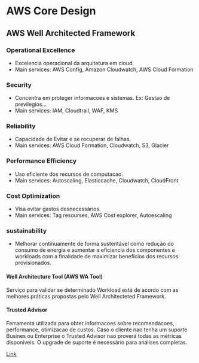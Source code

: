 # AWS Core Design

## AWS Well Architected Framework

### Operational Excellence

- Excelencia operacional da arquitetura em cloud.
- Main services: AWS Config, Amazon Cloudwatch, AWS Cloud Formation

### Security

- Concentra em proteger informacoes e sistemas. Ex: Gestao de previlegios...
- Main services: IAM, Cloudtrail, WAF, KMS

### Reliability
- Capacidade de Evitar e se recuperar de falhas.
- Main services: AWS Cloud Formation, Cloudwatch, S3, Glacier

### Performance Efficiency

- Uso eficiente dos recursos de computacao.
- Main services: Autoscaling, Elasticcache, Cloudwatch, CloudFront

### Cost Optimization

- Visa evitar gastos desnecessários.
- Main services: Tag resourses, AWS Cost explorer, Autoescaling

### sustainability

- Melhorar continuamente de forma sustentável como redução do consumo de energia e aumentar a eficiencia dos componentes e workloads com a finalidade de maximizar benefícios dos recursos provisionados. 

#### Well Architecture Tool (AWS WA Tool)
Serviço para validar se determinado Workload está de acordo com as melhores práticas propostas pelo Well Architecteted Framework. 

#### Trusted Advisor
Ferramenta utilizada para obter informacoes sobre recomendacoes, performance, otimizacao de custos. Caso o cliente nao tenha um suporte Busines ou Enterprise o Trusted Advisor nao proverá todas as métricas disponíveis. O upgrade de suporte é necessário para análises completas.

[Link](https://docs.aws.amazon.com/wellarchitected/latest/framework/wellarchitected-framework.pdf)

